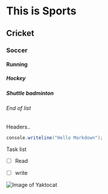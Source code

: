 # This is Sports
## Cricket
### Soccer
#### Running
##### Hockey
##### Shuttle badminton
###### End of list
Headers..

```C#
console.writeline("Hello Markdown");
```
Task list
- [ ] Read
- [ ] write


![Image of Yaktocat](https://octodex.github.com/images/yaktocat.png)
